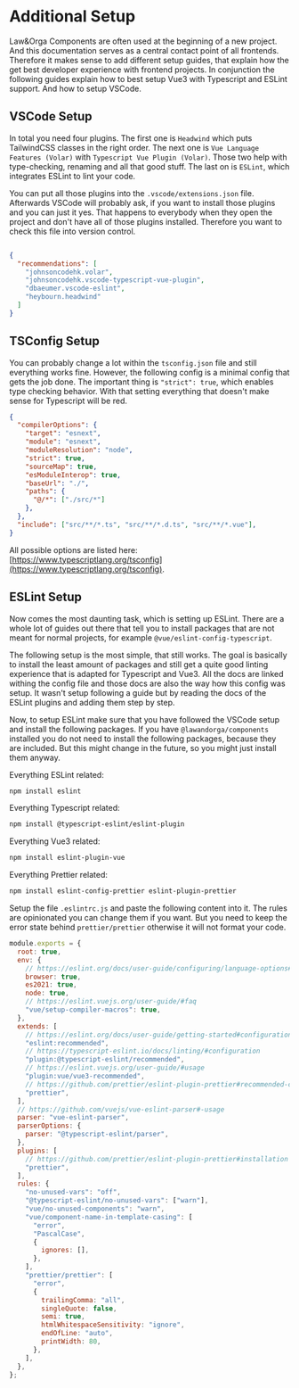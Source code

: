 # Additional Setup

Law&Orga Components are often used at the beginning of a new project. And this documentation serves as a central contact point of all frontends. Therefore it makes sense to add different setup guides, that explain how the get best developer experience with frontend projects. In conjunction the following guides explain how to best setup Vue3 with Typescript and ESLint support. And how to setup VSCode.

## VSCode Setup

In total you need four plugins. The first one is `Headwind` which puts TailwindCSS classes in the right order. The next one is `Vue Language Features (Volar)` with `Typescript Vue Plugin (Volar)`. Those two help with type-checking, renaming and all that good stuff. The last on is `ESLint`, which integrates ESLint to lint your code.

You can put all those plugins into the `.vscode/extensions.json` file. Afterwards VSCode will probably ask, if you want to install those plugins and you can just it yes. That happens to everybody when they open the project and don't have all of those plugins installed. Therefore you want to check this file into version control.

```json

{
  "recommendations": [
    "johnsoncodehk.volar", 
    "johnsoncodehk.vscode-typescript-vue-plugin", 
    "dbaeumer.vscode-eslint", 
    "heybourn.headwind"
  ]
}

```

## TSConfig Setup

You can probably change a lot within the `tsconfig.json` file and still everything works fine. However, the following config is a minimal config that gets the job done. The important thing is `"strict": true`, which enables type checking behavior. With that setting everything that doesn't make sense for Typescript will be red.

```json
{
  "compilerOptions": {
    "target": "esnext",
    "module": "esnext",
    "moduleResolution": "node",
    "strict": true,
    "sourceMap": true,
    "esModuleInterop": true,
    "baseUrl": "./",
    "paths": {
      "@/*": ["./src/*"]
    },
  },
  "include": ["src/**/*.ts", "src/**/*.d.ts", "src/**/*.vue"],
}
```

All possible options are listed here: [https://www.typescriptlang.org/tsconfig](https://www.typescriptlang.org/tsconfig).

## ESLint Setup

Now comes the most daunting task, which is setting up ESLint. There are a whole lot of guides out there that tell you to install packages that are not meant for normal projects, for example `@vue/eslint-config-typescript`. 

The following setup is the most simple, that still works. The goal is basically to install the least amount of packages and still get a quite good linting experience that is adapted for Typescript and Vue3. All the docs are linked withing the config file and those docs are also the way how this config was setup. It wasn't setup following a guide but by reading the docs of the ESLint plugins and adding them step by step.

Now, to setup ESLint make sure that you have followed the VSCode setup and install the following packages. If you have `@lawandorga/components` installed you do not need to install the following packages, because they are included. But this might change in the future, so you might just install them anyway.

Everything ESLint related:
``` bash
npm install eslint
```

Everything Typescript related:
``` bash
npm install @typescript-eslint/eslint-plugin
```

Everything Vue3 related:
``` bash
npm install eslint-plugin-vue
```

Everything Prettier related:
``` bash
npm install eslint-config-prettier eslint-plugin-prettier
```

Setup the file `.eslintrc.js` and paste the following content into it. The rules are opinionated you can change them if you want. But you need to keep the error state behind `prettier/prettier` otherwise it will not format your code. 

``` js
module.exports = {
  root: true,
  env: {
    // https://eslint.org/docs/user-guide/configuring/language-options#specifying-environments
    browser: true,
    es2021: true,
    node: true,
    // https://eslint.vuejs.org/user-guide/#faq
    "vue/setup-compiler-macros": true,
  },
  extends: [
    // https://eslint.org/docs/user-guide/getting-started#configuration
    "eslint:recommended",
    // https://typescript-eslint.io/docs/linting/#configuration
    "plugin:@typescript-eslint/recommended",
    // https://eslint.vuejs.org/user-guide/#usage
    "plugin:vue/vue3-recommended",
    // https://github.com/prettier/eslint-plugin-prettier#recommended-configuration or https://github.com/prettier/eslint-config-prettier#installation
    "prettier",
  ],
  // https://github.com/vuejs/vue-eslint-parser#-usage
  parser: "vue-eslint-parser",
  parserOptions: {
    parser: "@typescript-eslint/parser",
  },
  plugins: [
    // https://github.com/prettier/eslint-plugin-prettier#installation
    "prettier",
  ],
  rules: {
    "no-unused-vars": "off",
    "@typescript-eslint/no-unused-vars": ["warn"],
    "vue/no-unused-components": "warn",
    "vue/component-name-in-template-casing": [
      "error",
      "PascalCase",
      {
        ignores: [],
      },
    ],
    "prettier/prettier": [
      "error",
      {
        trailingComma: "all",
        singleQuote: false,
        semi: true,
        htmlWhitespaceSensitivity: "ignore",
        endOfLine: "auto",
        printWidth: 80,
      },
    ],
  },
};
```